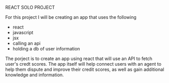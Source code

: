 REACT SOLO PROJECT

For this project I will be creating an app that uses the following
 - react
 - javascript
 - jsx
 - calling an api
 - holding a db of user information


The porject is to create an app using react that will use an API to fetch user's credt scores. The app itself will help connect users with an agent to help them dispute and improve their credit scores, as well as gain additional knowledge and information.